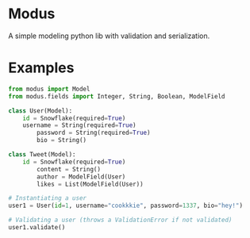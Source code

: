 # Modus

A simple modeling python lib with validation and serialization.

# Examples

```py
from modus import Model
from modus.fields import Integer, String, Boolean, ModelField

class User(Model):
    id = Snowflake(required=True)
    username = String(required=True)
		password = String(required=True)
		bio = String()

class Tweet(Model):
    id = Snowflake(required=True)
		content = String()
		author = ModelField(User)
		likes = List(ModelField(User))

# Instantiating a user
user1 = User(id=1, username="cookkkie", password=1337, bio="hey!")

# Validating a user (throws a ValidationError if not validated)
user1.validate()
```

